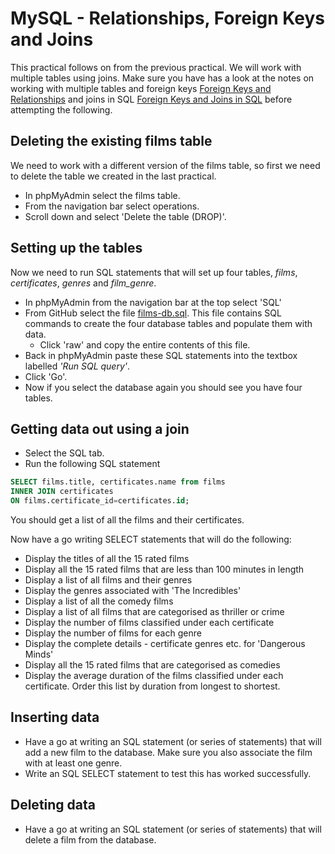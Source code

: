 # MySQL - Relationships, Foreign Keys and Joins
This practical follows on from the previous practical. We will work with multiple tables using joins. Make sure you have has a look at the notes on working with multiple tables and foreign keys [Foreign Keys and Relationships](working-with-multiple-tables.md) and joins in SQL [Foreign Keys and Joins in SQL](foreign-keys-joins-in-sql.md) before attempting the following. 

## Deleting the existing films table
We need to work with a different version of the films table, so first we need to delete the table we created in the last practical.
* In phpMyAdmin select the films table.
* From the navigation bar select operations.
* Scroll down and select 'Delete the table (DROP)'.

## Setting up the tables
Now we need to run SQL statements that will set up four tables, *films*, *certificates*,  *genres* and *film_genre*.

* In phpMyAdmin from the navigation bar at the top select 'SQL'
* From GitHub select the file [films-db.sql](films-db.sql). This file contains SQL commands to create the four database tables and populate them with data.
    * Click 'raw' and copy the entire contents of this file.
* Back in phpMyAdmin paste these SQL statements into the textbox labelled *'Run SQL query'*.
* Click 'Go'.
* Now if you select the database again you should see you have four tables.

## Getting data out using a join
* Select the SQL tab.
* Run the following SQL statement

```sql
SELECT films.title, certificates.name from films
INNER JOIN certificates
ON films.certificate_id=certificates.id;
```
You should get a list of all the films and their certificates.

Now have a go writing SELECT statements that will do the following:
* Display the titles of all the 15 rated films
* Display all the 15 rated films that are less than 100 minutes in length
* Display a list of all films and their genres
* Display the genres associated with 'The Incredibles'
* Display a list of all the comedy films
* Display a list of all films that are categorised as thriller or crime
* Display the number of films classified under each certificate
* Display the number of films for each genre
* Display the complete details - certificate genres etc. for 'Dangerous Minds'
* Display all the 15 rated films that are categorised as comedies
* Display the average duration of the films classified under each certificate. Order this list by duration from longest to shortest.

## Inserting data
* Have a go at writing an SQL statement (or series of statements) that will add a new film to the database. Make sure you also associate the film with at least one genre.
* Write an SQL SELECT statement to test this has worked successfully.

## Deleting data
* Have a go at writing an SQL statement (or series of statements) that will delete a film from the database.
